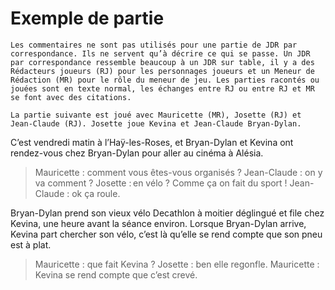 # Exemple de partie

    Les commentaires ne sont pas utilisés pour une partie de JDR par
    correspondance. Ils ne servent qu’à décrire ce qui se passe. Un JDR
    par correspondance ressemble beaucoup à un JDR sur table, il y a des
    Rédacteurs joueurs (RJ) pour les personnages joueurs et un Meneur de
    Rédaction (MR) pour le rôle du meneur de jeu. Les parties racontés ou
    jouées sont en texte normal, les échanges entre RJ ou entre RJ et MR
    se font avec des citations.
    
    La partie suivante est joué avec Mauricette (MR), Josette (RJ) et
    Jean-Claude (RJ). Josette joue Kevina et Jean-Claude Bryan-Dylan.
    
C’est vendredi matin à l’Haÿ-les-Roses, et Bryan-Dylan et Kevina ont
rendez-vous chez Bryan-Dylan pour aller au cinéma à Alésia.

> Mauricette : comment vous êtes-vous organisés ?
> Jean-Claude : on y va comment ?
> Josette : en vélo ? Comme ça on fait du sport !
> Jean-Claude : ok ça roule.

Bryan-Dylan prend son vieux vélo Decathlon à moitier déglingué et file
chez Kevina, une heure avant la séance environ. Lorsque Bryan-Dylan
arrive, Kevina part chercher son vélo, c’est là qu’elle se rend compte
que son pneu est à plat.

> Mauricette : que fait Kevina ?
> Josette : ben elle regonfle.
> Mauricette : Kevina se rend compte que c’est crevé.


